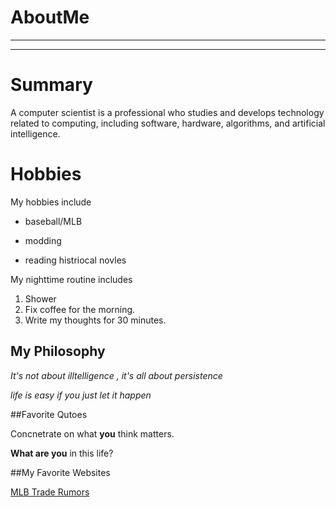 # AboutMe
---
---
# Summary 
A computer scientist is a professional who studies and develops technology related to computing, including software, hardware, algorithms, and artificial intelligence. 
# Hobbies
My hobbies include
- baseball/MLB
+ modding 
* reading histriocal novles

My nighttime routine includes
1. Shower
2. Fix coffee for the morning.
3. Write my thoughts for 30 minutes.

## My Philosophy 
*It's not about illtelligence , it's all about persistence*

_life is easy if you just let it happen_

##Favorite Qutoes

Concnetrate on what **you** think matters.

__What are you__ in this life?

##My Favorite Websites

[MLB Trade Rumors](https://www.mlbtraderumors.com)
